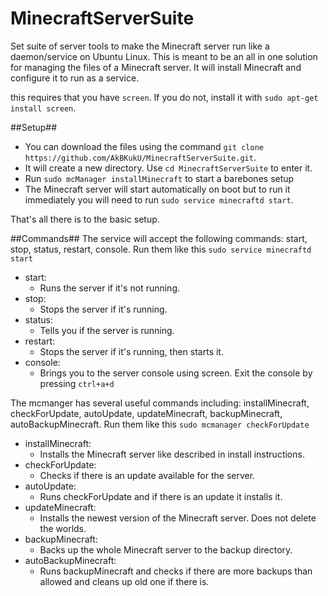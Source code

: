 MinecraftServerSuite
====================

Set suite of server tools to make the Minecraft server run like a daemon/service on Ubuntu Linux. This is meant to be an all in one solution for managing the files of a Minecraft server. It will install Minecraft and configure it to run as a service. 

this requires that you have `screen`. If you do not, install it with `sudo apt-get install screen`.

##Setup##

 - You can download the files using the command `git clone https://github.com/AkBKukU/MinecraftServerSuite.git`. 
 - It will create a new directory. Use `cd MinecraftServerSuite` to enter it.
 - Run `sudo mcManager installMinecraft` to start a barebones setup
 - The Minecraft server will start automatically on boot but to run it immediately you will need to run `sudo service minecraftd start`. 

That's all there is to the basic setup. 

##Commands##
The service will accept the following commands: start, stop, status, restart, console. Run them like this `sudo service minecraftd start`

 - start:
	 - Runs the server if it's not running.
 - stop:
	 - Stops the server if it's running.
 - status:
	 - Tells you if the server is running.
 - restart:
	 - Stops the server if it's running, then starts it.
 - console:
	 - Brings you to the server console using screen. Exit the console by pressing `ctrl+a+d`


The mcmanger has several useful commands including: installMinecraft, checkForUpdate, autoUpdate, updateMinecraft, backupMinecraft, autoBackupMinecraft. Run them like this `sudo mcmanager checkForUpdate`

 - installMinecraft:
	 - Installs the Minecraft server like described in install instructions.
 - checkForUpdate:
	 - Checks if there is an update available for the server.
 - autoUpdate:
	 - Runs checkForUpdate and if there is an update it installs it.
 - updateMinecraft:
	 - Installs the newest version of the Minecraft server. Does not delete the worlds.
 - backupMinecraft:
	 - Backs up the whole Minecraft server to the backup directory.
 - autoBackupMinecraft:
	 - Runs backupMinecraft and checks if there are more backups than allowed and cleans up old one if there is.